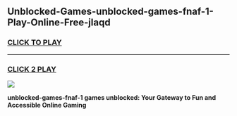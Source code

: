 
## Unblocked-Games-unblocked-games-fnaf-1-Play-Online-Free-jlaqd
<h3>
<a href="https://premium76.site?title=unblocked-games-fnaf-1&ref=26A">CLICK TO PLAY</a></h3>
<hr>

<h3>
<a href="https://premium76.site?title=unblocked-games-fnaf-1&ref=26A">CLICK 2 PLAY</a>
  
</h3>

<a href="https://premium76.site?title=unblocked-games-fnaf-1&ref=26A"><img src="https://clearcache.store/games.png"></a>


**unblocked-games-fnaf-1 games unblocked: Your Gateway to Fun and Accessible Online Gaming**

